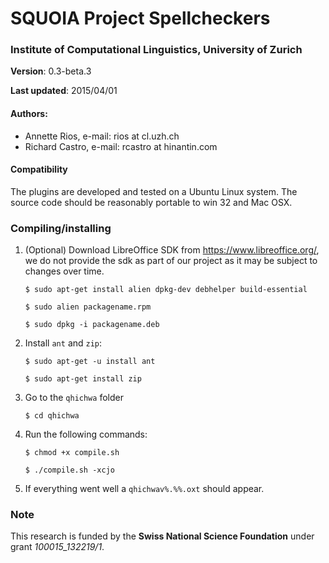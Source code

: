 SQUOIA Project Spellcheckers
============================

### Institute of Computational Linguistics, University of Zurich

**Version**: 0.3-beta.3

**Last updated**: 2015/04/01

#### Authors: 
  * Annette Rios, e-mail: rios at cl.uzh.ch 
  * Richard Castro, e-mail: rcastro at hinantin.com

#### Compatibility

The plugins are developed and tested on a Ubuntu Linux system.
The source code should be reasonably portable to win 32 and Mac OSX.

### Compiling/installing 

1. (Optional) Download LibreOffice SDK from https://www.libreoffice.org/, we do not provide the sdk as part of our project as it may be subject to changes over time.

    `$ sudo apt-get install alien dpkg-dev debhelper build-essential`

    `$ sudo alien packagename.rpm`

    `$ sudo dpkg -i packagename.deb`

2. Install `ant` and `zip`:

    `$ sudo apt-get -u install ant`

    `$ sudo apt-get install zip`

3. Go to the `qhichwa` folder

    `$ cd qhichwa`

4. Run the following commands:

    `$ chmod +x compile.sh`

    `$ ./compile.sh -xcjo`

5. If everything went well a `qhichwav%.%%.oxt` should appear.

### Note

This research is funded by the **Swiss National Science Foundation** under grant *100015_132219/1*.
